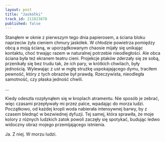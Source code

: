 ```yaml
---
layout: post
title: "Jaskółki"
track_id: 211823878
published: false
---
```


Stanąłem w oknie z pierwszym tego dnia papierosem, a ściana bloku naprzeciw żyła cieniem chmury jaskółek. W chłodzie powietrza pomiędzy obcą a moją ścianą, w uporządkowanym chaosie mijały się unikając kontaktu, choć trwając razem w naturalnej potrzebie nieodległości. Ale obca ściana była też ekranem teatru cieni. Projekcje ptaków zderzały się ze sobą, przenikały się bez trudu tak, że ich pary, w krótkich chwilach, były jednością. Wylewając z ust w mgłę strużkę uspokajającego dymu, traciłem pewność, który z tych obrazów był prawdą. Rzeczywista, nieodległa samotność, czy płaska jedność chwili.

...

Kiedy odeszła rozpłynąłem się w kroplach atramentu. Nie sposób je zebrać, więc czasami przepływały mi przez palce, wpadając do morza ludzi. Początkowo, od każdej kropli woda nabierała intensywnej barwy, by z czasem blednąć w bezwiednej dyfuzji. Tej samej, która sprawiła, że moje kolory z różnych ludzkich zatok powoli zaczęły się spotykać, budując ledwo widoczny obraz mojego przemijającego istnienia.

Ja. Z niej. W morzu ludzi.
